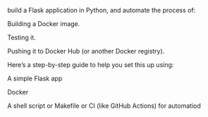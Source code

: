 build a Flask application in Python, and automate the process of:

Building a Docker image.

Testing it.

Pushing it to Docker Hub (or another Docker registry).

Here’s a step-by-step guide to help you set this up using:

A simple Flask app

Docker

A shell script or Makefile or CI (like GitHub Actions) for automatiod

